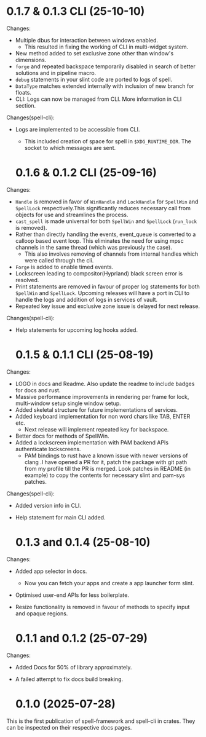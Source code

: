 # 0.1.7 & 0.1.3 CLI (25-10-10)

Changes:

- Multiple dbus for interaction between windows enabled.
  - This resulted in fixing the working of CLI in multi-widget system.
- New method added to set exclusive zone other than window's dimensions.
- `forge` and repeated backspace temporarily disabled in search of better
  solutions and in pipeline macro.
- `debug` statements in your slint code are ported to logs of spell.
- `DataType` matches extended internally with inclusion of new branch for floats.
- CLI: Logs can now be managed from CLI. More information in CLI section.

Changes(spell-cli):

- Logs are implemented to be accessible from CLI.
  - This included creation of space for spell in `$XDG_RUNTIME_DIR`. The socket to which
    messages are sent.

  # 0.1.6 & 0.1.2 CLI (25-09-16)

Changes:

- `Handle` is removed in favor of `WinHandle` and `LockHandle` for `SpellWin` and `SpellLock` respectively.This
  significantly reduces necessary call from objects for use and streamlines the process.
- `cast_spell` is made universal for both `SpellWin` and `SpellLock` (`run_lock` is removed).
- Rather than directly handling the events, event_queue is converted to a calloop based event loop. This
  eliminates the need for using mpsc channels in the same thread (which was previously the case).
  - This also involves removing of channels from internal handles which were called through the cli.
- `Forge` is added to enable timed events.
- Lockscreen leading to compositor(Hyprland) black screen error is resolved.
- Print statements are removed in favour of proper log statements for both `SpellWin` and `SpellLock`. Upcoming releases will have a port in CLI to handle the logs and addition of logs in services of vault.
- Repeated key issue and exclusive zone issue is delayed for next release.

Changes(spell-cli):

- Help statements for upcoming log hooks added.

  # 0.1.5 & 0.1.1 CLI (25-08-19)

Changes:

- LOGO in docs and Readme. Also update the readme to include badges for docs and rust.
- Massive performance improvements in rendering per frame for lock, multi-window setup single window setup.
- Added skeletal structure for future implementations of services.
- Added keyboard implementation for non word chars like TAB, ENTER etc.
  - Next release will implement repeated key for backspace.
- Better docs for methods of SpellWin.
- Added a lockscreen implementation with PAM backend APIs authenticate lockscreens.
  - PAM bindings to rust have a known issue with newer versions of clang .I have opened
    a PR for it, patch the package with git path from my profile till the PR is merged. Look
    patches in README (in example) to copy the contents for necessary slint and pam-sys patches.

Changes(spell-cli):

- Added version info in CLI.
- Help statement for main CLI added.

  # 0.1.3 and 0.1.4 (25-08-10)

Changes:

- Added app selector in docs.
  - Now you can fetch your apps and create a app launcher form slint.
- Optimised user-end APIs for less boilerplate.
- Resize functionality is removed in favour of methods to specify input and opaque regions.

  # 0.1.1 and 0.1.2 (25-07-29)

Changes:

- Added Docs for 50% of library approximately.
- A failed attempt to fix docs build breaking.

  # 0.1.0 (2025-07-28)

This is the first publication of spell-framework and spell-cli in crates. They can be inspected on their respective docs pages.
